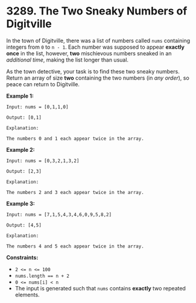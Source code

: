 # 3289. The Two Sneaky Numbers of Digitville

In the town of Digitville, there was a list of numbers called `nums` containing integers from `0` to `n - 1`. Each number was supposed to appear **exactly once** in the list, however, **two** mischievous numbers sneaked in an *additional time*, making the list longer than usual.

As the town detective, your task is to find these two sneaky numbers. Return an array of size **two** containing the two numbers (in *any order*), so peace can return to Digitville.

**Example 1:**

```text
Input: nums = [0,1,1,0]

Output: [0,1]

Explanation:

The numbers 0 and 1 each appear twice in the array.
```

**Example 2:**

```text
Input: nums = [0,3,2,1,3,2]

Output: [2,3]

Explanation:

The numbers 2 and 3 each appear twice in the array.
```

**Example 3:**

```text
Input: nums = [7,1,5,4,3,4,6,0,9,5,8,2]

Output: [4,5]

Explanation:

The numbers 4 and 5 each appear twice in the array.
```

**Constraints:**

- `2 <= n <= 100`
- `nums.length == n + 2`
- `0 <= nums[i] < n`
- The input is generated such that `nums` contains **exactly** two repeated elements.
